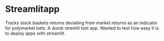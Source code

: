 # Streamlitapp
Tracks stock baskets returns deviating from market returns as an indicator for polymarket bets.
A dumb stremlit test app. Wanted to test how easy it is to deploy apps with streamlit.

